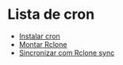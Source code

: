 # Lista de cron
- [Instalar cron](instalar-cron.md)
- [Montar Rclone](montar-rclone.md)
- [Sincronizar com Rclone sync](sincronizar.md)